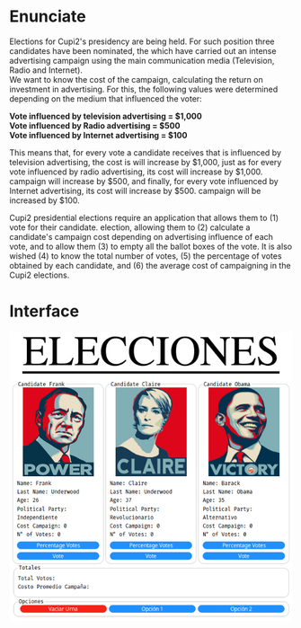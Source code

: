 # Enunciate

Elections for Cupi2's presidency are being held. For such position three candidates have been nominated, the
which have carried out an intense advertising campaign using the main communication media
(Television, Radio and Internet). <br>
We want to know the cost of the campaign, calculating the return on investment in advertising.
For this, the following values were determined depending on the medium that influenced the voter:

**Vote influenced by television advertising = $1,000** <br>
**Vote influenced by Radio advertising = $500** <br>
**Vote influenced by Internet advertising = $100** <br>

This means that, for every vote a candidate receives that is influenced by television advertising, the cost is
will increase by $1,000, just as for every vote influenced by radio advertising, its cost will increase by $1,000.
campaign will increase by $500, and finally, for every vote influenced by Internet advertising, its cost will increase by $500.
campaign will be increased by $100.

Cupi2 presidential elections require an application that allows them to (1) vote for their candidate.
election, allowing them to (2) calculate a candidate's campaign cost depending on advertising influence
of each vote, and to allow them (3) to empty all the ballot boxes of the vote. It is also wished (4) to know the total number
of votes, (5) the percentage of votes obtained by each candidate, and (6) the average cost of campaigning in the
Cupi2 elections.

# Interface

![Interface](docs/screenshots/Interface.png)